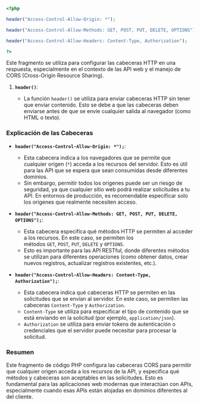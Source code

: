 ```php
<?php

header("Access-Control-Allow-Origin: *");

header("Access-Control-Allow-Methods: GET, POST, PUT, DELETE, OPTIONS");

header("Access-Control-Allow-Headers: Content-Type, Authorization");

?>
```

Este fragmento se utiliza para configurar las cabeceras HTTP en una respuesta, especialmente en el contexto de las API web y el manejo de CORS (Cross-Origin Resource Sharing).


1. **`header()`**:
    
    - La función `header()` se utiliza para enviar cabeceras HTTP sin tener que enviar contenido. Esto se debe a que las cabeceras deben enviarse antes de que se envíe cualquier salida al navegador (como HTML o texto).

### Explicación de las Cabeceras

- **`header("Access-Control-Allow-Origin: *");`**:
    
    - Esta cabecera indica a los navegadores que se permite que cualquier origen (`*`) acceda a los recursos del servidor. Esto es útil para las API que se espera que sean consumidas desde diferentes dominios.
    - Sin embargo, permitir todos los orígenes puede ser un riesgo de seguridad, ya que cualquier sitio web podrá realizar solicitudes a tu API. En entornos de producción, es recomendable especificar solo los orígenes que realmente necesiten acceso.
    
- **`header("Access-Control-Allow-Methods: GET, POST, PUT, DELETE, OPTIONS");`**:
    
    - Esta cabecera especifica qué métodos HTTP se permiten al acceder a los recursos. En este caso, se permiten los métodos `GET`, `POST`, `PUT`, `DELETE` y `OPTIONS`.
    - Esto es importante para las API RESTful, donde diferentes métodos se utilizan para diferentes operaciones (como obtener datos, crear nuevos registros, actualizar registros existentes, etc.).
    
- **`header("Access-Control-Allow-Headers: Content-Type, Authorization");`**:
    
    - Esta cabecera indica qué cabeceras HTTP se permiten en las solicitudes que se envían al servidor. En este caso, se permiten las cabeceras `Content-Type` y `Authorization`.
    - `Content-Type` se utiliza para especificar el tipo de contenido que se está enviando en la solicitud (por ejemplo, `application/json`).
    - `Authorization` se utiliza para enviar tokens de autenticación o credenciales que el servidor puede necesitar para procesar la solicitud.

### Resumen

Este fragmento de código PHP configura las cabeceras CORS para permitir que cualquier origen acceda a los recursos de la API, y especifica qué métodos y cabeceras son aceptables en las solicitudes. Esto es fundamental para las aplicaciones web modernas que interactúan con APIs, especialmente cuando esas APIs están alojadas en dominios diferentes al del cliente.